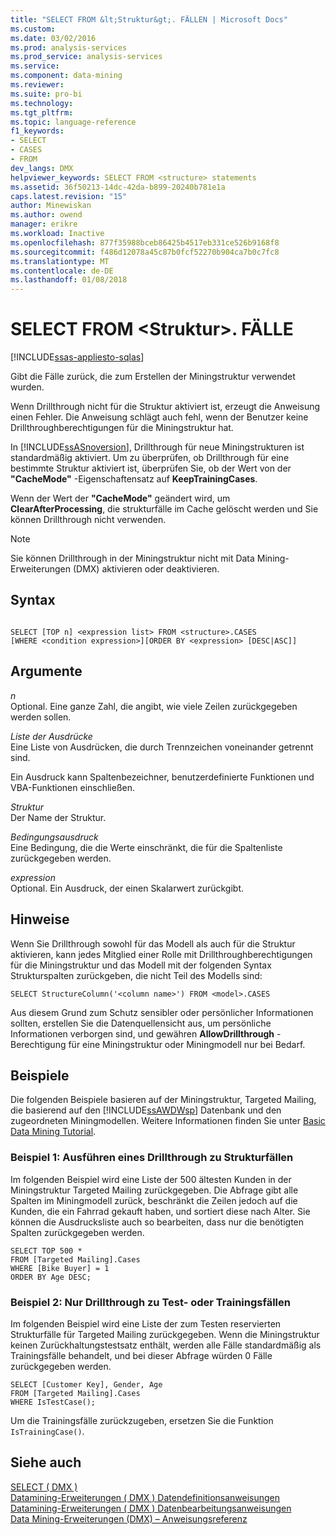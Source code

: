 ```yaml
---
title: "SELECT FROM &lt;Struktur&gt;. FÄLLEN | Microsoft Docs"
ms.custom: 
ms.date: 03/02/2016
ms.prod: analysis-services
ms.prod_service: analysis-services
ms.service: 
ms.component: data-mining
ms.reviewer: 
ms.suite: pro-bi
ms.technology: 
ms.tgt_pltfrm: 
ms.topic: language-reference
f1_keywords:
- SELECT
- CASES
- FROM
dev_langs: DMX
helpviewer_keywords: SELECT FROM <structure> statements
ms.assetid: 36f50213-14dc-42da-b899-20240b781e1a
caps.latest.revision: "15"
author: Minewiskan
ms.author: owend
manager: erikre
ms.workload: Inactive
ms.openlocfilehash: 877f35988bceb86425b4517eb331ce526b9168f8
ms.sourcegitcommit: f486d12078a45c87b0fcf52270b904ca7b0c7fc8
ms.translationtype: MT
ms.contentlocale: de-DE
ms.lasthandoff: 01/08/2018
---
```

# <a name="select-from-ltstructuregtcases"></a>SELECT FROM &lt;Struktur&gt;. FÄLLE
[!INCLUDE[ssas-appliesto-sqlas](../includes/ssas-appliesto-sqlas.md)]

  Gibt die Fälle zurück, die zum Erstellen der Miningstruktur verwendet wurden.  
  
 Wenn Drillthrough nicht für die Struktur aktiviert ist, erzeugt die Anweisung einen Fehler. Die Anweisung schlägt auch fehl, wenn der Benutzer keine Drillthroughberechtigungen für die Miningstruktur hat.  
  
 In [!INCLUDE[ssASnoversion](../includes/ssasnoversion-md.md)], Drillthrough für neue Miningstrukturen ist standardmäßig aktiviert. Um zu überprüfen, ob Drillthrough für eine bestimmte Struktur aktiviert ist, überprüfen Sie, ob der Wert von der **"CacheMode"** -Eigenschaftensatz auf **KeepTrainingCases**.  
  
 Wenn der Wert der **"CacheMode"** geändert wird, um **ClearAfterProcessing**, die strukturfälle im Cache gelöscht werden und Sie können Drillthrough nicht verwenden.  
  
> [!NOTE]  
>  Sie können Drillthrough in der Miningstruktur nicht mit Data Mining-Erweiterungen (DMX) aktivieren oder deaktivieren.  
  
## <a name="syntax"></a>Syntax  
  
```  
  
SELECT [TOP n] <expression list> FROM <structure>.CASES  
[WHERE <condition expression>][ORDER BY <expression> [DESC|ASC]]  
```  
  
## <a name="arguments"></a>Argumente  
 *n*  
 Optional. Eine ganze Zahl, die angibt, wie viele Zeilen zurückgegeben werden sollen.  
  
 *Liste der Ausdrücke*  
 Eine Liste von Ausdrücken, die durch Trennzeichen voneinander getrennt sind.  
  
 Ein Ausdruck kann Spaltenbezeichner, benutzerdefinierte Funktionen und VBA-Funktionen einschließen.  
  
 *Struktur*  
 Der Name der Struktur.  
  
 *Bedingungsausdruck*  
 Eine Bedingung, die die Werte einschränkt, die für die Spaltenliste zurückgegeben werden.  
  
 *expression*  
 Optional. Ein Ausdruck, der einen Skalarwert zurückgibt.  
  
## <a name="remarks"></a>Hinweise  
 Wenn Sie Drillthrough sowohl für das Modell als auch für die Struktur aktivieren, kann jedes Mitglied einer Rolle mit Drillthroughberechtigungen für die Miningstruktur und das Modell mit der folgenden Syntax Strukturspalten zurückgeben, die nicht Teil des Modells sind:  
  
```  
SELECT StructureColumn('<column name>') FROM <model>.CASES  
```  
  
 Aus diesem Grund zum Schutz sensibler oder persönlicher Informationen sollten, erstellen Sie die Datenquellensicht aus, um persönliche Informationen verborgen sind, und gewähren **AllowDrillthrough** -Berechtigung für eine Miningstruktur oder Miningmodell nur bei Bedarf.  
  
## <a name="examples"></a>Beispiele  
 Die folgenden Beispiele basieren auf der Miningstruktur, Targeted Mailing, die basierend auf den [!INCLUDE[ssAWDWsp](../includes/ssawdwsp-md.md)] Datenbank und den zugeordneten Miningmodellen. Weitere Informationen finden Sie unter [Basic Data Mining Tutorial](http://msdn.microsoft.com/library/6602edb6-d160-43fb-83c8-9df5dddfeb9c).  
  
### <a name="example-1-drill-through-to-structure-cases"></a>Beispiel 1: Ausführen eines Drillthrough zu Strukturfällen  
 Im folgenden Beispiel wird eine Liste der 500 ältesten Kunden in der Miningstruktur Targeted Mailing zurückgegeben. Die Abfrage gibt alle Spalten im Miningmodell zurück, beschränkt die Zeilen jedoch auf die Kunden, die ein Fahrrad gekauft haben, und sortiert diese nach Alter. Sie können die Ausdrucksliste auch so bearbeiten, dass nur die benötigten Spalten zurückgegeben werden.  
  
```  
SELECT TOP 500 *  
FROM [Targeted Mailing].Cases  
WHERE [Bike Buyer] = 1  
ORDER BY Age DESC;  
```  
  
### <a name="example-2-drillthrough-to-test-or-training-cases-only"></a>Beispiel 2: Nur Drillthrough zu Test- oder Trainingsfällen  
 Im folgenden Beispiel wird eine Liste der zum Testen reservierten Strukturfälle für Targeted Mailing zurückgegeben. Wenn die Miningstruktur keinen Zurückhaltungstestsatz enthält, werden alle Fälle standardmäßig als Trainingsfälle behandelt, und bei dieser Abfrage würden 0 Fälle zurückgegeben werden.  
  
```  
SELECT [Customer Key], Gender, Age  
FROM [Targeted Mailing].Cases  
WHERE IsTestCase();  
```  
  
 Um die Trainingsfälle zurückzugeben, ersetzen Sie die Funktion `IsTrainingCase()`.  
  
## <a name="see-also"></a>Siehe auch  
 [SELECT &#40; DMX &#41;](../dmx/select-dmx.md)   
 [Datamining-Erweiterungen &#40; DMX &#41; Datendefinitionsanweisungen](../dmx/dmx-statements-data-definition.md)   
 [Datamining-Erweiterungen &#40; DMX &#41; Datenbearbeitungsanweisungen](../dmx/dmx-statements-data-manipulation.md)   
 [Data Mining-Erweiterungen &#40;DMX&#41; – Anweisungsreferenz](../dmx/data-mining-extensions-dmx-statements.md)  
  
  
